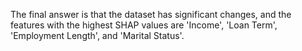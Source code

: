 The final answer is that the dataset has significant changes, and the features with the highest SHAP values are 'Income', 'Loan Term', 'Employment Length', and 'Marital Status'.